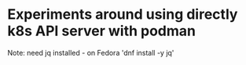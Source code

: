 # Experiments around using directly k8s API server with podman


Note: need jq installed - on Fedora 'dnf install -y jq'

